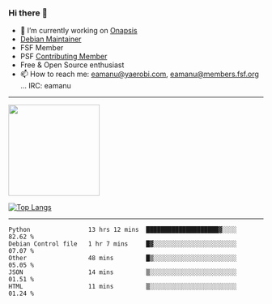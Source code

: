 ### Hi there 👋


- 🔭 I’m currently working on [Onapsis](http://onapsis.com)
- [Debian Maintainer](https://qa.debian.org/developer.php?login=eamanu%40yaerobi.com)
- FSF Member
- PSF [Contributing Member](https://www.python.org/psf/membership/#what-membership-classes-are-there)
- Free & Open Source enthusiast 
- 📫 How to reach me: eamanu@yaerobi.com, eamanu@members.fsf.org ... IRC: eamanu

---

<img height="180em" src="https://github-readme-stats.vercel.app/api?theme=dark&username=eamanu&show_icons=true&hide_border=true&&count_private=true&include_all_commits=true" />

[![Top Langs](https://github-readme-stats.vercel.app/api/top-langs/?theme=dark&username=eamanu&layout=compact)](https://github.com/anuraghazra/github-readme-stats)

---

<!--START_SECTION:waka-->
```text
Python                13 hrs 12 mins  ████████████████████▓░░░░   82.62 % 
Debian Control file   1 hr 7 mins     █▓░░░░░░░░░░░░░░░░░░░░░░░   07.07 % 
Other                 48 mins         █▒░░░░░░░░░░░░░░░░░░░░░░░   05.05 % 
JSON                  14 mins         ▒░░░░░░░░░░░░░░░░░░░░░░░░   01.51 % 
HTML                  11 mins         ▒░░░░░░░░░░░░░░░░░░░░░░░░   01.24 % 
```
<!--END_SECTION:waka-->
